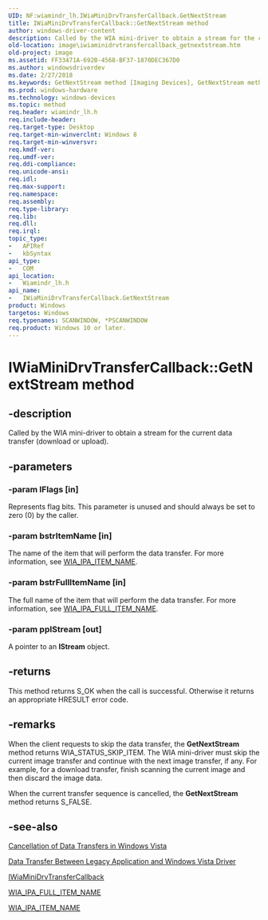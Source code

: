 ```yaml
---
UID: NF:wiamindr_lh.IWiaMiniDrvTransferCallback.GetNextStream
title: IWiaMiniDrvTransferCallback::GetNextStream method
author: windows-driver-content
description: Called by the WIA mini-driver to obtain a stream for the current data transfer (download or upload).
old-location: image\iwiaminidrvtransfercallback_getnextstream.htm
old-project: image
ms.assetid: FF33471A-692B-4568-BF37-1870DEC367D0
ms.author: windowsdriverdev
ms.date: 2/27/2018
ms.keywords: GetNextStream method [Imaging Devices], GetNextStream method [Imaging Devices], IWiaMiniDrvTransferCallback interface, GetNextStream,IWiaMiniDrvTransferCallback.GetNextStream, IWiaMiniDrvTransferCallback, IWiaMiniDrvTransferCallback interface [Imaging Devices], GetNextStream method, IWiaMiniDrvTransferCallback::GetNextStream, image.iwiaminidrvtransfercallback_getnextstream, wiamindr_lh/IWiaMiniDrvTransferCallback::GetNextStream
ms.prod: windows-hardware
ms.technology: windows-devices
ms.topic: method
req.header: wiamindr_lh.h
req.include-header: 
req.target-type: Desktop
req.target-min-winverclnt: Windows 8
req.target-min-winversvr: 
req.kmdf-ver: 
req.umdf-ver: 
req.ddi-compliance: 
req.unicode-ansi: 
req.idl: 
req.max-support: 
req.namespace: 
req.assembly: 
req.type-library: 
req.lib: 
req.dll: 
req.irql: 
topic_type:
-	APIRef
-	kbSyntax
api_type:
-	COM
api_location:
-	Wiamindr_lh.h
api_name:
-	IWiaMiniDrvTransferCallback.GetNextStream
product: Windows
targetos: Windows
req.typenames: SCANWINDOW, *PSCANWINDOW
req.product: Windows 10 or later.
---
```


# IWiaMiniDrvTransferCallback::GetNextStream method


## -description


Called by the WIA mini-driver to obtain a stream for the current data transfer (download or upload).


## -parameters




### -param lFlags [in]

Represents flag bits. This parameter is unused and should always be set to zero (0) by the caller.


### -param bstrItemName [in]

The name of the item that will perform the data transfer. For more information, see  <a href="https://msdn.microsoft.com/library/windows/hardware/ff551590">WIA_IPA_ITEM_NAME</a>.


### -param bstrFullItemName [in]

The full name of the item that will perform the data transfer. For more information, see <a href="https://msdn.microsoft.com/library/windows/hardware/ff551561">WIA_IPA_FULL_ITEM_NAME</a>.


### -param ppIStream [out]

A pointer to an <b>IStream</b> object.


## -returns



This method returns S_OK when the call is successful. Otherwise it returns an appropriate HRESULT error code.




## -remarks



When the client requests to skip the data transfer, the <b>GetNextStream</b> method returns WIA_STATUS_SKIP_ITEM. The WIA mini-driver must skip the current image transfer and continue with the next image transfer, if any. For example, for a download transfer, finish scanning the current image and then discard the image data.

When the current transfer sequence is cancelled, the <b>GetNextStream</b> method returns S_FALSE.




## -see-also




<a href="https://msdn.microsoft.com/0cdc02bf-23fe-4122-8d5f-f42c3c07da8b">Cancellation of Data Transfers in Windows Vista</a>



<a href="https://msdn.microsoft.com/83817277-3526-4f64-8e7c-7e02c8cd77bd">Data Transfer Between Legacy Application and Windows Vista Driver</a>



<a href="https://msdn.microsoft.com/library/windows/hardware/jj151550">IWiaMiniDrvTransferCallback</a>



<a href="https://msdn.microsoft.com/library/windows/hardware/ff551561">WIA_IPA_FULL_ITEM_NAME</a>



<a href="https://msdn.microsoft.com/library/windows/hardware/ff551590">WIA_IPA_ITEM_NAME</a>
 

 

